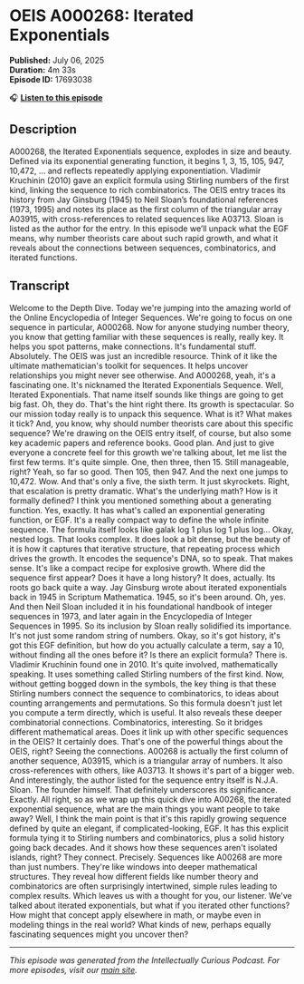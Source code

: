 # OEIS A000268: Iterated Exponentials

**Published:** July 06, 2025  
**Duration:** 4m 33s  
**Episode ID:** 17693038

🎧 **[Listen to this episode](https://intellectuallycurious.buzzsprout.com/2529712/episodes/17693038-oeis-a000268-iterated-exponentials)**

## Description

A000268, the Iterated Exponentials sequence, explodes in size and beauty. Defined via its exponential generating function, it begins 1, 3, 15, 105, 947, 10,472, ... and reflects repeatedly applying exponentiation. Vladimir Kruchinin (2010) gave an explicit formula using Stirling numbers of the first kind, linking the sequence to rich combinatorics. The OEIS entry traces its history from Jay Ginsburg (1945) to Neil Sloan’s foundational references (1973, 1995) and notes its place as the first column of the triangular array A03915, with cross-references to related sequences like A03713. Sloan is listed as the author for the entry. In this episode we’ll unpack what the EGF means, why number theorists care about such rapid growth, and what it reveals about the connections between sequences, combinatorics, and iterated functions.

## Transcript

Welcome to the Depth Dive. Today we're jumping into the amazing world of the Online Encyclopedia of Integer Sequences. We're going to focus on one sequence in particular, A000268. Now for anyone studying number theory, you know that getting familiar with these sequences is really, really key. It helps you spot patterns, make connections. It's fundamental stuff. Absolutely. The OEIS was just an incredible resource. Think of it like the ultimate mathematician's toolkit for sequences. It helps uncover relationships you might never see otherwise. And A000268, yeah, it's a fascinating one. It's nicknamed the Iterated Exponentials Sequence. Well, Iterated Exponentials. That name itself sounds like things are going to get big fast. Oh, they do. That's the hint right there. Its growth is spectacular. So our mission today really is to unpack this sequence. What is it? What makes it tick? And, you know, why should number theorists care about this specific sequence? We're drawing on the OEIS entry itself, of course, but also some key academic papers and reference books. Good plan. And just to give everyone a concrete feel for this growth we're talking about, let me list the first few terms. It's quite simple. One, then three, then 15. Still manageable, right? Yeah, so far so good. Then 105, then 947. And the next one jumps to 10,472. Wow. And that's only a five, the sixth term. It just skyrockets. Right, that escalation is pretty dramatic. What's the underlying math? How is it formally defined? I think you mentioned something about a generating function. Yes, exactly. It has what's called an exponential generating function, or EGF. It's a really compact way to define the whole infinite sequence. The formula itself looks like galak log 1 plus log 1 plus log... Okay, nested logs. That looks complex. It does look a bit dense, but the beauty of it is how it captures that iterative structure, that repeating process which drives the growth. It encodes the sequence's DNA, so to speak. That makes sense. It's like a compact recipe for explosive growth. Where did the sequence first appear? Does it have a long history? It does, actually. Its roots go back quite a way. Jay Ginsburg wrote about iterated exponentials back in 1945 in Scriptum Mathematica. 1945, so it's been around. Oh, yes. And then Neil Sloan included it in his foundational handbook of integer sequences in 1973, and later again in the Encyclopedia of Integer Sequences in 1995. So its inclusion by Sloan really solidified its importance. It's not just some random string of numbers. Okay, so it's got history, it's got this EGF definition, but how do you actually calculate a term, say a 10, without finding all the ones before it? Is there an explicit formula? There is. Vladimir Kruchinin found one in 2010. It's quite involved, mathematically speaking. It uses something called Stirling numbers of the first kind. Now, without getting bogged down in the symbols, the key thing is that these Stirling numbers connect the sequence to combinatorics, to ideas about counting arrangements and permutations. So this formula doesn't just let you compute a term directly, which is useful. It also reveals these deeper combinatorial connections. Combinatorics, interesting. So it bridges different mathematical areas. Does it link up with other specific sequences in the OEIS? It certainly does. That's one of the powerful things about the OEIS, right? Seeing the connections. A00268 is actually the first column of another sequence, A03915, which is a triangular array of numbers. It also cross-references with others, like A03713. It shows it's part of a bigger web. And interestingly, the author listed for the sequence entry itself is N.J.A. Sloan. The founder himself. That definitely underscores its significance. Exactly. All right, so as we wrap up this quick dive into A00268, the iterated exponential sequence, what are the main things you want people to take away? Well, I think the main point is that it's this rapidly growing sequence defined by quite an elegant, if complicated-looking, EGF. It has this explicit formula tying it to Stirling numbers and combinatorics, plus a solid history going back decades. And it shows how these sequences aren't isolated islands, right? They connect. Precisely. Sequences like A00268 are more than just numbers. They're like windows into deeper mathematical structures. They reveal how different fields like number theory and combinatorics are often surprisingly intertwined, simple rules leading to complex results. Which leaves us with a thought for you, our listener. We've talked about iterated exponentials, but what if you iterated other functions? How might that concept apply elsewhere in math, or maybe even in modeling things in the real world? What kinds of new, perhaps equally fascinating sequences might you uncover then?

---
*This episode was generated from the Intellectually Curious Podcast. For more episodes, visit our [main site](https://intellectuallycurious.buzzsprout.com).*

